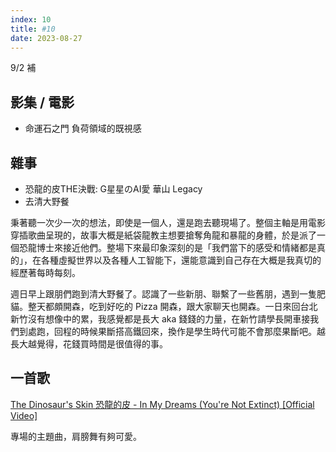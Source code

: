 ```yaml
---
index: 10
title: #10
date: 2023-08-27
---
```


9/2 補

## 影集 / 電影

- 命運石之門 負荷領域的既視感

## 雜事

- 恐龍的皮THE決戰: G星星のAI愛 華山 Legacy
- 去清大野餐

秉著聽一次少一次的想法，即使是一個人，還是跑去聽現場了。整個主軸是用電影穿插歌曲呈現的，故事大概是紙袋龍教主想要搶奪角龍和暴龍的身體，於是派了一個恐龍博士來接近他們。整場下來最印象深刻的是「我們當下的感受和情緒都是真的」，在各種虛擬世界以及各種人工智能下，還能意識到自己存在大概是我真切的經歷著每時每刻。

週日早上跟朋們跑到清大野餐了。認識了一些新朋、聯繫了一些舊朋，遇到一隻肥貓。整天都頗開森，吃到好吃的 Pizza 開森，跟大家聊天也開森。一日來回台北新竹沒有想像中的累，我感覺都是長大 aka 錢錢的力量，在新竹請學長開車接我們到處跑，回程的時候果斷搭高鐵回來，換作是學生時代可能不會那麼果斷吧。越長大越覺得，花錢買時間是很值得的事。

## 一首歌

[The Dinosaur's Skin 恐龍的皮 - In My Dreams (You're Not Extinct) [Official Video]](https://www.youtube.com/watch?v=Cnoj75R6CnQ)

專場的主題曲，肩膀舞有夠可愛。